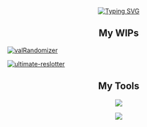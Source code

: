 <div align="center">
<a href="https://git.io/typing-svg"><img src="https://readme-typing-svg.demolab.com?font=Fira+Code&duration=3000&pause=250&color=BB60FFB3&background=FFFFFF00&center=true&width=435&lines=Videogame+Modder;Fullstack+Software+Developer;Computer+Engineering+Undergrad" alt="Typing SVG" /></a>
</div>

<div align="center">
  <h2>My WIPs</h2>
</div>
  
[![valRandomizer](https://github-readme-stats.vercel.app/api/pin/?username=erik-bobinski&repo=valRandomizer&theme=tokyonight)](https://github.com/erik-bobinski/valRandomizer) 

[![ultimate-reslotter](https://github-readme-stats.vercel.app/api/pin/?username=erik-bobinski&repo=ultimate-reslotter&theme=tokyonight)](https://github.com/erik-bobinski/ultimate-reslotter)

<div align="center">
  <h2>My Tools</h2>
</div>

<p align="center">
  <a href="https://skillicons.dev">
    <img src="https://skillicons.dev/icons?i=neovim,vscode,idea,docker,postman,react,angular,tailwind" />
  </a>
</p>

<p align="center">
  <a href="https://skillicons.dev">
    <img src="https://skillicons.dev/icons?i=rust,cpp,python,java,ts,js,html,css" />
  </a>
</p>



<!--
**erik-bobinski/erik-bobinski** is a ✨ _special_ ✨ repository because its `README.md` (this file) appears on your GitHub profile.

Here are some ideas to get you started:

- 🔭 I’m currently working on ...
- 🌱 I’m currently learning ...
- 👯 I’m looking to collaborate on ...
- 🤔 I’m looking for help with ...
- 💬 Ask me about ...
- 📫 How to reach me: ...
- 😄 Pronouns: ...
- ⚡ Fun fact: ...
-->
